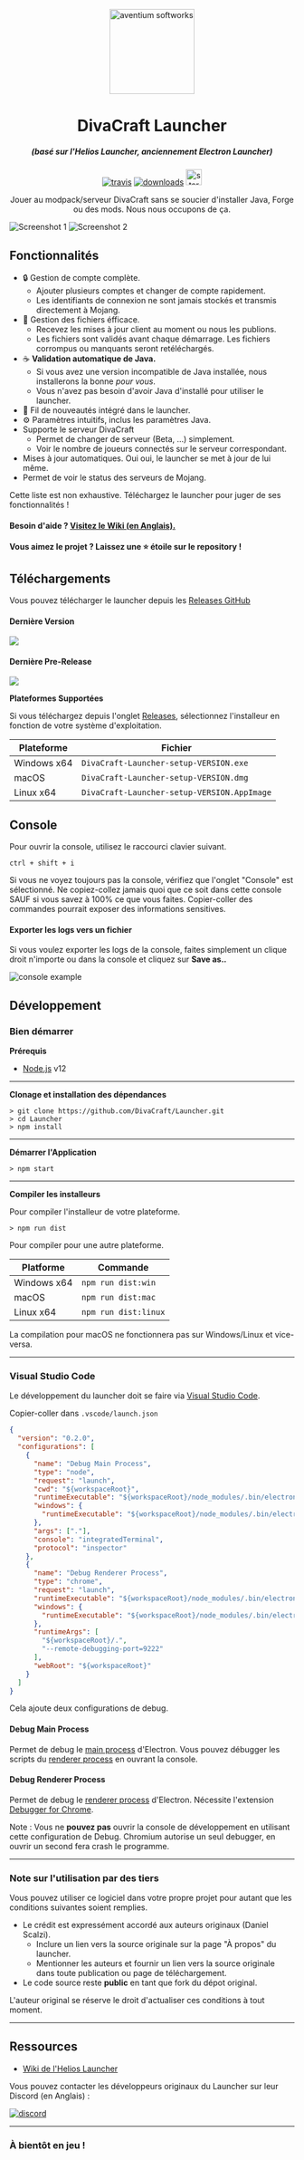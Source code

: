 <p align="center"><img src="./app/assets/images/SealCircle.png" width="150px" height="150px" alt="aventium softworks"></p>

<h1 align="center">DivaCraft Launcher</h1>

<em><h5 align="center">(basé sur l'Helios Launcher, anciennement Electron Launcher)</h5></em>

[<p align="center"><img src="https://img.shields.io/travis/DivaCraft/Launcher.svg?style=for-the-badge" alt="travis">](https://travis-ci.org/github/DivaCraft/Launcher) [<img src="https://img.shields.io/github/downloads/DivaCraft/Launcher/total.svg?style=for-the-badge" alt="downloads">](https://github.com/DivaCraft/Launcher/releases) <img src="https://forthebadge.com/images/badges/built-with-swag.svg" height="28px" alt="stark"></p>

<p align="center">Jouer au modpack/serveur DivaCraft sans se soucier d'installer Java, Forge ou des mods. Nous nous occupons de ça.</p>

![Screenshot 1](https://i.imgur.com/x7mg72M.png)
![Screenshot 2](https://i.imgur.com/Njuas6j.png)

## Fonctionnalités

* 🔒 Gestion de compte complète.
  * Ajouter plusieurs comptes et changer de compte rapidement.
  * Les identifiants de connexion ne sont jamais stockés et transmis directement à Mojang.
* 📂 Gestion des fichiers éfficace.
  * Recevez les mises à jour client au moment ou nous les publions.
  * Les fichiers sont validés avant chaque démarrage. Les fichiers corrompus ou manquants seront retéléchargés.
* ☕ **Validation automatique de Java.**
  * Si vous avez une version incompatible de Java installée, nous installerons la bonne *pour vous*.
  * Vous n'avez pas besoin d'avoir Java d'installé pour utiliser le launcher.
* 📰 Fil de nouveautés intégré dans le launcher.
* ⚙️ Paramètres intuitifs, inclus les paramètres Java.
* Supporte le serveur DivaCraft
  * Permet de changer de serveur (Beta, ...) simplement.
  * Voir le nombre de joueurs connectés sur le serveur correspondant.
* Mises à jour automatiques. Oui oui, le launcher se met à jour de lui même.
* Permet de voir le status des serveurs de Mojang.

Cette liste est non exhaustive. Téléchargez le launcher pour juger de ses fonctionnalités !

#### Besoin d'aide ? [Visitez le Wiki (en Anglais).][wiki]

#### Vous aimez le projet ? Laissez une ⭐ étoile sur le repository !

## Téléchargements

Vous pouvez télécharger le launcher depuis les [Releases GitHub](https://github.com/DivaCraft/Launcher/releases)

#### Dernière Version

[![](https://img.shields.io/github/release/DivaCraft/Launcher.svg?style=flat-square)](https://github.com/DivaCraft/Launcher/releases/latest)

#### Dernière Pre-Release
[![](https://img.shields.io/github/release/DivaCraft/Launcher/all.svg?style=flat-square)](https://github.com/DivaCraft/Launcher/releases)

**Plateformes Supportées**

Si vous téléchargez depuis l'onglet [Releases](https://github.com/DivaCraft/Launcher/releases), sélectionnez l'installeur en fonction de votre système d'exploitation.

| Plateforme | Fichier |
| -------- | ---- |
| Windows x64 | `DivaCraft-Launcher-setup-VERSION.exe` |
| macOS | `DivaCraft-Launcher-setup-VERSION.dmg` |
| Linux x64 | `DivaCraft-Launcher-setup-VERSION.AppImage` |

## Console

Pour ouvrir la console, utilisez le raccourci clavier suivant.

```console
ctrl + shift + i
```

Si vous ne voyez toujours pas la console, vérifiez que l'onglet "Console" est sélectionné. Ne copiez-collez jamais quoi que ce soit dans cette console SAUF si vous savez à 100% ce que vous faites. Copier-coller des commandes pourrait exposer des informations sensitives.

#### Exporter les logs vers un fichier

Si vous voulez exporter les logs de la console, faites simplement un clique droit n'importe ou dans la console et cliquez sur **Save as..**

![console example](https://i.imgur.com/T5e73jP.png)


## Développement

### Bien démarrer

**Prérequis**

* [Node.js][nodejs] v12

---

**Clonage et installation des dépendances**

```console
> git clone https://github.com/DivaCraft/Launcher.git
> cd Launcher
> npm install
```

---

**Démarrer l'Application**

```console
> npm start
```

---

**Compiler les installeurs**

Pour compiler l'installeur de votre plateforme.

```console
> npm run dist
```

Pour compiler pour une autre plateforme.

| Platforme    | Commande              |
| ----------- | -------------------- |
| Windows x64 | `npm run dist:win`   |
| macOS       | `npm run dist:mac`   |
| Linux x64   | `npm run dist:linux` |

La compilation pour macOS ne fonctionnera pas sur Windows/Linux et vice-versa.

---

### Visual Studio Code

Le développement du launcher doit se faire via [Visual Studio Code][vscode].

Copier-coller dans `.vscode/launch.json`

```JSON
{
  "version": "0.2.0",
  "configurations": [
    {
      "name": "Debug Main Process",
      "type": "node",
      "request": "launch",
      "cwd": "${workspaceRoot}",
      "runtimeExecutable": "${workspaceRoot}/node_modules/.bin/electron",
      "windows": {
        "runtimeExecutable": "${workspaceRoot}/node_modules/.bin/electron.cmd"
      },
      "args": ["."],
      "console": "integratedTerminal",
      "protocol": "inspector"
    },
    {
      "name": "Debug Renderer Process",
      "type": "chrome",
      "request": "launch",
      "runtimeExecutable": "${workspaceRoot}/node_modules/.bin/electron",
      "windows": {
        "runtimeExecutable": "${workspaceRoot}/node_modules/.bin/electron.cmd"
      },
      "runtimeArgs": [
        "${workspaceRoot}/.",
        "--remote-debugging-port=9222"
      ],
      "webRoot": "${workspaceRoot}"
    }
  ]
}
```

Cela ajoute deux configurations de debug.

#### Debug Main Process

Permet de debug le [main process][mainprocess] d'Electron. Vous pouvez débugger les scripts du [renderer process][rendererprocess] en ouvrant la console.

#### Debug Renderer Process

Permet de debug le [renderer process][rendererprocess] d'Electron. Nécessite l'extension [Debugger for Chrome][chromedebugger].

Note : Vous ne **pouvez pas** ouvrir la console de développement en utilisant cette configuration de Debug. Chromium autorise un seul debugger, en ouvrir un second fera crash le programme.

---

### Note sur l'utilisation par des tiers

Vous pouvez utiliser ce logiciel dans votre propre projet pour autant que les conditions suivantes soient remplies.

* Le crédit est expressément accordé aux auteurs originaux (Daniel Scalzi).
  * Inclure un lien vers la source originale sur la page "À propos" du launcher.
  * Mentionner les auteurs et fournir un lien vers la source originale dans toute publication ou page de téléchargement.
* Le code source reste **public** en tant que fork du dépot original.

L'auteur original se réserve le droit d'actualiser ces conditions à tout moment.

---

## Ressources

* [Wiki de l'Helios Launcher][wiki]

Vous pouvez contacter les développeurs originaux du Launcher sur leur Discord (en Anglais) :

[![discord](https://discordapp.com/api/guilds/211524927831015424/embed.png?style=banner3)][discord]

---

### À bientôt en jeu !


[nodejs]: https://nodejs.org/en/ 'Node.js'
[vscode]: https://code.visualstudio.com/ 'Visual Studio Code'
[mainprocess]: https://electronjs.org/docs/tutorial/application-architecture#main-and-renderer-processes 'Main Process'
[rendererprocess]: https://electronjs.org/docs/tutorial/application-architecture#main-and-renderer-processes 'Renderer Process'
[chromedebugger]: https://marketplace.visualstudio.com/items?itemName=msjsdiag.debugger-for-chrome 'Debugger for Chrome'
[discord]: https://discord.gg/zNWUXdt 'Discord'
[wiki]: https://github.com/dscalzi/HeliosLauncher/wiki 'wiki'
